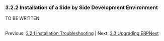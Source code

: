 ### 3.2.2 Installation of a Side by Side Development Environment

TO BE WRITTEN<br /><br />

Previous: [3.2.1 Installation Troubleshooting](install-trouble.md "Installation Troubleshooting") | Next: [3.3 Upgrading ERPNext](upgrade.md "Upgrading ERPNext")
